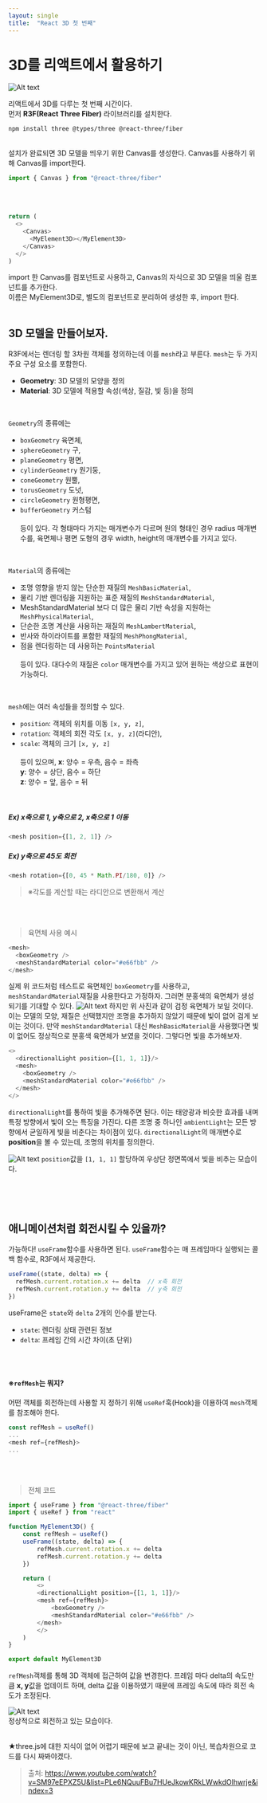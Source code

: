 ```yaml
---
layout: single
title:  "React 3D 첫 번째"
---
```


# 3D를 리액트에서 활용하기

![Alt text](./images/3d_rect.png)

리액트에서 3D를 다루는 첫 번째 시간이다.  
먼저 **R3F(React Three Fiber)** 라이브러리를 설치한다.
```
npm install three @types/three @react-three/fiber
```
<br />
설치가 완료되면 3D 모델을 띄우기 위한 Canvas를 생성한다.  
Canvas를 사용하기 위해 Canvas를 import한다.

```js
import { Canvas } from "@react-three/fiber"
```

<br />
<br />

```js
return (
  <>
    <Canvas>
      <MyElement3D></MyElement3D>
    </Canvas>
  </>
)
```

import 한 Canvas를 컴포넌트로 사용하고, Canvas의 자식으로 3D 모델을 띄울 컴포넌트를 추가한다.  
이름은 MyElement3D로, 별도의 컴포넌트로 분리하여 생성한 후, import 한다.
<br />
<br />
## 3D 모델을 만들어보자.
R3F에서는 렌더링 할 3차원 객체를 정의하는데 이를 ```mesh```라고 부른다. ```mesh```는 두 가지 주요 구성 요소를 포함한다.
+ **Geometry**: 3D 모델의 모양을 정의
+ **Material**: 3D 모델에 적용할 속성(색상, 질감, 빛 등)을 정의
<br />

```Geometry```의 종류에는 
+ ```boxGeometry``` 육면체,
+ ```sphereGeometry``` 구,
+ ```planeGeometry``` 평면,
+ ```cylinderGeometry``` 원기둥,
+ ```coneGeometry``` 원뿔,
+ ```torusGeometry``` 도넛,
+ ```circleGeometry``` 원형평면,
+ ```bufferGeometry``` 커스텀  
<br />등이 있다. 각 형태마다 가지는 매개변수가 다르며 원의 형태인 경우 radius 매개변수를, 육면체나 평면 도형의 경우 width, height의 매개변수를 가지고 있다.
<br />

```Material```의 종류에는
+ 조명 영향을 받지 않는 단순한 재질의 ```MeshBasicMaterial```,
+ 물리 기반 렌더링을 지원하는 표준 재질의 ```MeshStandardMaterial```,
+ MeshStandardMaterial 보다 더 많은 물리 기반 속성을 지원하는 ```MeshPhysicalMaterial```,
+ 단순한 조명 계산을 사용하는 재질의 ```MeshLambertMaterial```,
+ 반사와 하이라이트를 포함한 재질의 ```MeshPhongMaterial```,
+ 점을 렌더링하는 데 사용하는 ```PointsMaterial```   
<br />등이 있다. 대다수의 재질은 ```color``` 매개변수를 가지고 있어 원하는 색상으로 표현이 가능하다.
<br />

```mesh```에는 여러 속성들을 정의할 수 있다.  
+ ```position```: 객체의 위치를 이동 ```[x, y, z]```,
+ ```rotation```: 객체의 회전 각도 ```[x, y, z]```(라디안),
+ ```scale```: 객체의 크기 ```[x, y, z]```  
<br />등이 있으며, **x**: 양수 = 우측, 음수 = 좌측   
**y**: 양수 = 상단, 음수 = 하단   
**z**: 양수 = 앞, 음수 = 뒤
<br />

##### **Ex) x축으로 1, y축으로 2, x축으로 1 이동**  

```js
<mesh position={[1, 2, 1]} />
```

##### **Ex) y축으로 45도 회전**  

```js
<mesh rotation={[0, 45 * Math.PI/180, 0]} />
```
  > ※각도를 계산할 때는 라디안으로 변환해서 계산
<br />
<br />

> 육면체 사용 예시
```js
<mesh>
  <boxGeometry />
  <meshStandardMaterial color="#e66fbb" />
</mesh>
```
실제 위 코드처럼 테스트로 육면체인 ```boxGeometry```를 사용하고, ```meshStandardMaterial```재질을 사용한다고 가정하자. 그러면 분홍색의 육면체가 생성되기를 기대할 수 있다.
![Alt text](./images/black_rect.png)
하지만 위 사진과 같이 검정 육면체가 보일 것이다. 이는 모델의 모양, 재질은 선택했지만 조명을 추가하지 않았기 때문에 빛이 없어 검게 보이는 것이다. 만약 ```meshStandardMaterial``` 대신 ```MeshBasicMaterial```을 사용했다면 빛이 없어도 정상적으로 분홍색 육면체가 보였을 것이다. 그렇다면 빛을 추가해보자.
<br>  

```js
<>
  <directionalLight position={[1, 1, 1]}/>
  <mesh>
    <boxGeometry />
    <meshStandardMaterial color="#e66fbb" />
  </mesh>
</>
```
```directionalLight```를 통하여 빛을 추가해주면 된다. 이는 태양광과 비슷한 효과를 내며 특정 방향에서 빛이 오는 특징을 가진다. 다른 조명 중 하나인 ```ambientLight```는 모든 방향에서 균일하게 빛을 비춘다는 차이점이 있다. ```directionalLight```의 매개변수로 **position**을 볼 수 있는데, 조명의 위치를 정의한다.

![Alt text](./images/pink_rect.png)
```position```값을 ```[1, 1, 1]``` 할당하여 우상단 정면쪽에서 빛을 비추는 모습이다.

<br />
<br />
<br />

## 애니메이션처럼 회전시킬 수 있을까?
가능하다! ```useFrame```함수를 사용하면 된다. ```useFrame```함수는 매 프레임마다 실행되는 콜백 함수로, R3F에서 제공한다.
<br />

```js
useFrame((state, delta) => {
  refMesh.current.rotation.x += delta  // x축 회전
  refMesh.current.rotation.y += delta  // y축 회전
})
```
useFrame은 ```state```와 ```delta``` 2개의 인수를 받는다.   
+ ```state```: 렌더링 상태 관련된 정보
+ ```delta```: 프레임 간의 시간 차이(초 단위)
<br />
<br />

#### ※```refMesh```는 뭐지?
어떤 객체를 회전하는데 사용할 지 정하기 위해 ```useRef```훅(Hook)을 이용하여 ```mesh```객체를 참조해야 한다.  
```js
const refMesh = useRef()
...
<mesh ref={refMesh}>
...
```
<br />
<br />

> 전체 코드
```js
import { useFrame } from "@react-three/fiber"
import { useRef } from "react"

function MyElement3D() {
    const refMesh = useRef()
    useFrame((state, delta) => {
        refMesh.current.rotation.x += delta
        refMesh.current.rotation.y += delta
    })

    return (
        <>
        <directionalLight position={[1, 1, 1]}/>
        <mesh ref={refMesh}>
            <boxGeometry />
            <meshStandardMaterial color="#e66fbb" />
        </mesh>
        </>
    )
}

export default MyElement3D
```
```refMesh```객체를 통해 3D 객체에 접근하여 값을 변경한다. 프레임 마다 delta의 속도만큼 **x, y**값을 업데이트 하며, delta 값을 이용하였기 때문에 프레임 속도에 따라 회전 속도가 조정된다.

![Alt text](./images/pink_rect_gif.gif)  
정상적으로 회전하고 있는 모습이다.

<br />
★three.js에 대한 지식이 없어 어렵기 때문에 보고 끝내는 것이 아닌, 복습차원으로 코드를 다시 짜봐야겠다.

<br />

> 출처: https://www.youtube.com/watch?v=SM97eEPXZ5U&list=PLe6NQuuFBu7HUeJkowKRkLWwkdOlhwrje&index=3
